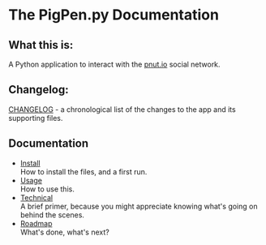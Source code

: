 # The PigPen.py Documentation

## What this is:
A Python application to interact with the [pnut.io](https://pnut.io) social network.

## Changelog:
[CHANGELOG](https://bazbt3.github.io/PigPen/CHANGELOG.md) - a chronological list of the changes to the app and its supporting files.

## Documentation
* [Install](https://bazbt3.github.io/PigPen/docs/10-install.md)   
  How to install the files, and a first run.
* [Usage](https://bazbt3.github.io/PigPen/docs/20-usage.md)   
  How to use this.
* [Technical](https://bazbt3.github.io/PigPen/docs/30-technical.md)   
  A brief primer, because you might appreciate knowing what's going on behind the scenes.
* [Roadmap](https://bazbt3.github.io/PigPen/docs/90-roadmap.md)   
  What's done, what's next?
